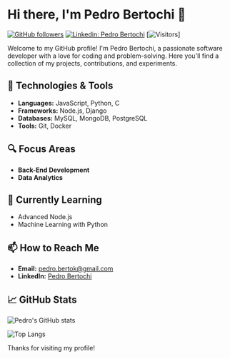 # Hi there, I'm Pedro Bertochi 👋

[![GitHub followers](https://img.shields.io/github/followers/pedro-bertochi?label=Follow&style=social)](https://github.com/pedro-bertochi)
[![Linkedin: Pedro Bertochi](https://img.shields.io/badge/-pedro--bertochi-blue?style=flat-square&logo=Linkedin&logoColor=white&link=https://www.linkedin.com/in/pedro-bertochi/)](https://www.linkedin.com/in/pedro-bertochi/)
[![Visitors](https://visitor-badge.glitch.me/badge?page_id=pedro-bertochi)]

Welcome to my GitHub profile! I'm Pedro Bertochi, a passionate software developer with a love for coding and problem-solving. Here you'll find a collection of my projects, contributions, and experiments.

## 🔧 Technologies & Tools
- **Languages:** JavaScript, Python, C
- **Frameworks:** Node.js, Django
- **Databases:** MySQL, MongoDB, PostgreSQL
- **Tools:** Git, Docker

## 🔍 Focus Areas
- **Back-End Development**
- **Data Analytics**

## 🌱 Currently Learning
- Advanced Node.js
- Machine Learning with Python

## 📫 How to Reach Me
- **Email:** pedro.bertok@gmail.com
- **LinkedIn:** [Pedro Bertochi](https://www.linkedin.com/in/pedro-bertochi/)

## 📈 GitHub Stats
![Pedro's GitHub stats](https://github-readme-stats.vercel.app/api?username=pedro-bertochi&show_icons=true&theme=radical)

![Top Langs](https://github-readme-stats.vercel.app/api/top-langs/?username=pedro-bertochi&layout=compact&theme=radical)

Thanks for visiting my profile!
